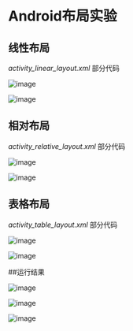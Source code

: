 # Android布局实验
## 线性布局
*activity_linear_layout.xml*
部分代码

![image](https://github.com/wukai015/Android/blob/master/screenshot/xianxing.png)

![image](https://github.com/wukai015/Android/blob/master/screenshot/1.png)

## 相对布局
*activity_relative_layout.xml*
部分代码

![image](https://github.com/wukai015/Android/blob/master/screenshot/xiangdui.png)

![image](https://github.com/wukai015/Android/blob/master/screenshot/3.png)

## 表格布局
*activity_table_layout.xml*
部分代码

![image](https://github.com/wukai015/Android/blob/master/screenshot/biaoge.png)

![image](https://github.com/wukai015/Android/blob/master/screenshot/5.png)

##运行结果

![image](https://github.com/wukai015/Android/blob/master/screenshot/2.png)

![image](https://github.com/wukai015/Android/blob/master/screenshot/4.png)

![image](https://github.com/wukai015/Android/blob/master/screenshot/6.png)
